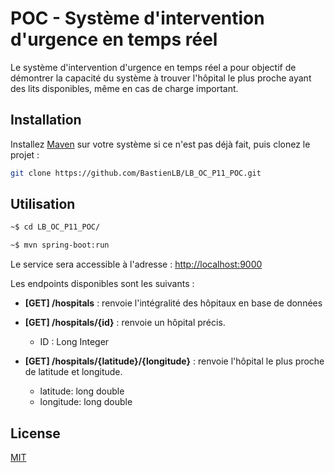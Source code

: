 # POC - Système d'intervention d'urgence en temps réel

Le système d'intervention d'urgence en temps réel a pour objectif de démontrer la capacité du 
système à trouver l'hôpital le plus proche ayant des lits disponibles, même en cas de charge important. 

## Installation

Installez [Maven](https://maven.apache.org/) sur votre système si ce n'est pas déjà fait, puis clonez le 
projet :

```bash
git clone https://github.com/BastienLB/LB_OC_P11_POC.git
```

## Utilisation

```bash
~$ cd LB_OC_P11_POC/

~$ mvn spring-boot:run
```
Le service sera accessible à l'adresse : [http://localhost:9000](http://localhost:9000)

Les endpoints disponibles sont les suivants :

* **[GET] /hospitals** : renvoie l'intégralité des hôpitaux en base de données


* **[GET] /hospitals/{id}** : renvoie un hôpital précis. 
  * ID : Long Integer
 

* **[GET] /hospitals/{latitude}/{longitude}** : renvoie l'hôpital le plus proche de latitude et longitude.
  * latitude: long double
  * longitude: long double


## License

[MIT](https://choosealicense.com/licenses/mit/)